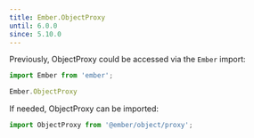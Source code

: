 ```yaml
---
title: Ember.ObjectProxy
until: 6.0.0
since: 5.10.0
---
```



Previously, ObjectProxy could be accessed via the `Ember` import:
```js
import Ember from 'ember';

Ember.ObjectProxy
```

 If needed, ObjectProxy can be imported:
```js
import ObjectProxy from '@ember/object/proxy';
```
